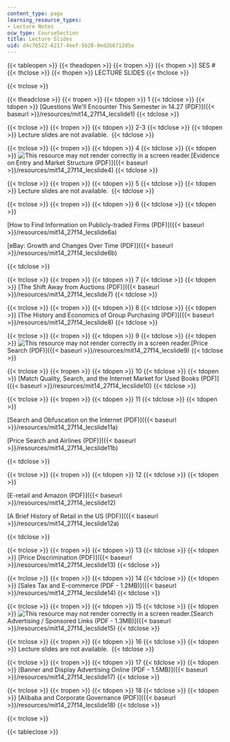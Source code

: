 ```yaml
---
content_type: page
learning_resource_types:
- Lecture Notes
ocw_type: CourseSection
title: Lecture Slides
uid: d4c76522-6217-4eef-5b28-0ed2b6712d5a
---
```


{{< tableopen >}}
{{< theadopen >}}
{{< tropen >}}
{{< thopen >}}
SES #
{{< thclose >}}
{{< thopen >}}
LECTURE SLIDES
{{< thclose >}}

{{< trclose >}}

{{< theadclose >}}
{{< tropen >}}
{{< tdopen >}}
1
{{< tdclose >}}
{{< tdopen >}}
[Questions We'll Encounter This Semester in 14.27 (PDF)]({{< baseurl >}}/resources/mit14_27f14_lecslide1)
{{< tdclose >}}

{{< trclose >}}
{{< tropen >}}
{{< tdopen >}}
2-3
{{< tdclose >}}
{{< tdopen >}}
Lecture slides are not available. 
{{< tdclose >}}

{{< trclose >}}
{{< tropen >}}
{{< tdopen >}}
4
{{< tdclose >}}
{{< tdopen >}}
![This resource may not render correctly in a screen reader.](/images/inacessible.gif)[Evidence on Entry and Market Structure (PDF)]({{< baseurl >}}/resources/mit14_27f14_lecslide4)
{{< tdclose >}}

{{< trclose >}}
{{< tropen >}}
{{< tdopen >}}
5
{{< tdclose >}}
{{< tdopen >}}
Lecture slides are not available. 
{{< tdclose >}}

{{< trclose >}}
{{< tropen >}}
{{< tdopen >}}
6
{{< tdclose >}}
{{< tdopen >}}


[How to Find Information on Publicly-traded Firms (PDF)]({{< baseurl >}}/resources/mit14_27f14_lecslide6a)

[eBay: Growth and Changes Over Time (PDF)]({{< baseurl >}}/resources/mit14_27f14_lecslide6b)


{{< tdclose >}}

{{< trclose >}}
{{< tropen >}}
{{< tdopen >}}
7
{{< tdclose >}}
{{< tdopen >}}
[The Shift Away from Auctions (PDF)]({{< baseurl >}}/resources/mit14_27f14_lecslide7)
{{< tdclose >}}

{{< trclose >}}
{{< tropen >}}
{{< tdopen >}}
8
{{< tdclose >}}
{{< tdopen >}}
[The History and Economics of Group Purchasing (PDF)]({{< baseurl >}}/resources/mit14_27f14_lecslide8)
{{< tdclose >}}

{{< trclose >}}
{{< tropen >}}
{{< tdopen >}}
9
{{< tdclose >}}
{{< tdopen >}}
![This resource may not render correctly in a screen reader.](/images/inacessible.gif)[Price Search (PDF)]({{< baseurl >}}/resources/mit14_27f14_lecslide9)
{{< tdclose >}}

{{< trclose >}}
{{< tropen >}}
{{< tdopen >}}
10
{{< tdclose >}}
{{< tdopen >}}
[Match Quality, Search, and the Internet Market for Used Books (PDF)]({{< baseurl >}}/resources/mit14_27f14_lecslide10)
{{< tdclose >}}

{{< trclose >}}
{{< tropen >}}
{{< tdopen >}}
11
{{< tdclose >}}
{{< tdopen >}}


[Search and Obfuscation on the Internet (PDF)]({{< baseurl >}}/resources/mit14_27f14_lecslide11a)

[Price Search and Airlines (PDF)]({{< baseurl >}}/resources/mit14_27f14_lecslide11b)


{{< tdclose >}}

{{< trclose >}}
{{< tropen >}}
{{< tdopen >}}
12
{{< tdclose >}}
{{< tdopen >}}


[E-retail and Amazon (PDF)]({{< baseurl >}}/resources/mit14_27f14_lecslide12)

[A Brief History of Retail in the US (PDF)]({{< baseurl >}}/resources/mit14_27f14_lecslide12a)


{{< tdclose >}}

{{< trclose >}}
{{< tropen >}}
{{< tdopen >}}
13
{{< tdclose >}}
{{< tdopen >}}
[Price Discrimination (PDF)]({{< baseurl >}}/resources/mit14_27f14_lecslide13)
{{< tdclose >}}

{{< trclose >}}
{{< tropen >}}
{{< tdopen >}}
14
{{< tdclose >}}
{{< tdopen >}}
[Sales Tax and E-commerce (PDF - 1.2MB)]({{< baseurl >}}/resources/mit14_27f14_lecslide14)
{{< tdclose >}}

{{< trclose >}}
{{< tropen >}}
{{< tdopen >}}
15
{{< tdclose >}}
{{< tdopen >}}
![This resource may not render correctly in a screen reader.](/images/inacessible.gif)[Search Advertising / Sponsored Links (PDF - 1.3MB)]({{< baseurl >}}/resources/mit14_27f14_lecslide15)
{{< tdclose >}}

{{< trclose >}}
{{< tropen >}}
{{< tdopen >}}
16
{{< tdclose >}}
{{< tdopen >}}
Lecture slides are not available. 
{{< tdclose >}}

{{< trclose >}}
{{< tropen >}}
{{< tdopen >}}
17
{{< tdclose >}}
{{< tdopen >}}
[Banner and Display Advertising Online (PDF - 1.5MB)]({{< baseurl >}}/resources/mit14_27f14_lecslide17)
{{< tdclose >}}

{{< trclose >}}
{{< tropen >}}
{{< tdopen >}}
18
{{< tdclose >}}
{{< tdopen >}}
[Alibaba and Corporate Governance (PDF)]({{< baseurl >}}/resources/mit14_27f14_lecslide18)
{{< tdclose >}}

{{< trclose >}}

{{< tableclose >}}